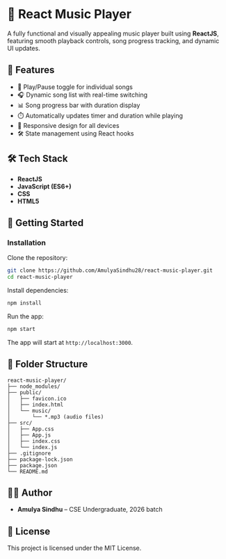 # 🎵 React Music Player

A fully functional and visually appealing music player built using **ReactJS**, featuring smooth playback controls, song progress tracking, and dynamic UI updates.

## 🌟 Features

- 🔁 Play/Pause toggle for individual songs
- 🎧 Dynamic song list with real-time switching
- 📊 Song progress bar with duration display
- ⏱️ Automatically updates timer and duration while playing
- 📱 Responsive design for all devices
- 🛠️ State management using React hooks

## 🛠 Tech Stack

- **ReactJS**
- **JavaScript (ES6+)**
- **CSS**
- **HTML5**


## 🚀 Getting Started

### Installation

Clone the repository:

```bash
git clone https://github.com/AmulyaSindhu28/react-music-player.git
cd react-music-player
```

Install dependencies:

```bash
npm install
```

Run the app:

```bash
npm start
```

The app will start at `http://localhost:3000`.

## 📁 Folder Structure

```
react-music-player/
├── node_modules/
├── public/
│   ├── favicon.ico
│   ├── index.html
│   └── music/
│       └── *.mp3 (audio files)
├── src/
│   ├── App.css
│   ├── App.js
│   ├── index.css
│   └── index.js
├── .gitignore
├── package-lock.json
├── package.json
└── README.md
```

## 🙋‍♀️ Author

- **Amulya Sindhu** – CSE Undergraduate, 2026 batch

## 📄 License

This project is licensed under the MIT License.
